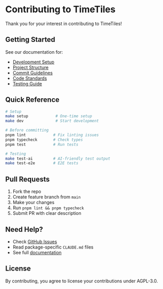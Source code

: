 # Contributing to TimeTiles

Thank you for your interest in contributing to TimeTiles!

## Getting Started

See our documentation for:
- [Development Setup](apps/docs/pages/developers/setup/local-development.mdx)
- [Project Structure](apps/docs/pages/developers/architecture/project-structure.mdx)
- [Commit Guidelines](apps/docs/pages/developers/development/commit-guidelines.mdx)
- [Code Standards](apps/docs/pages/developers/development/code-standards.mdx)
- [Testing Guide](apps/docs/pages/developers/development/testing-guide.mdx)

## Quick Reference

```bash
# Setup
make setup            # One-time setup
make dev              # Start development

# Before committing
pnpm lint            # Fix linting issues
pnpm typecheck       # Check types
pnpm test            # Run tests

# Testing
make test-ai         # AI-friendly test output
make test-e2e        # E2E tests
```

## Pull Requests

1. Fork the repo
2. Create feature branch from `main`
3. Make your changes
4. Run `pnpm lint && pnpm typecheck`
5. Submit PR with clear description

## Need Help?

- Check [GitHub Issues](https://github.com/jfilter/timetiles/issues)
- Read package-specific `CLAUDE.md` files
- See full [documentation](https://docs.timetiles.io)

## License

By contributing, you agree to license your contributions under AGPL-3.0.